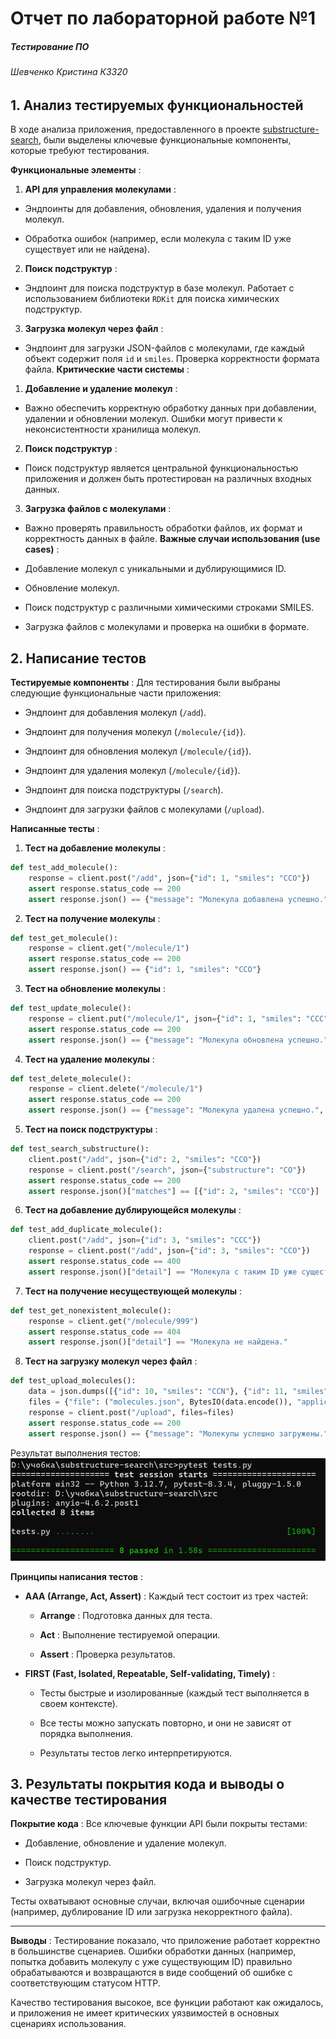 
# Отчет по лабораторной работе №1
##### Тестирование ПО
###### Шевченко Кристина К3320


## 1. Анализ тестируемых функциональностей 
В ходе анализа приложения, предоставленного в проекте [substructure-search](https://github.com/krishevv/substructure-search), были выделены ключевые функциональные компоненты, которые требуют тестирования.

**Функциональные элементы** : 
1. **API для управления молекулами** :
  - Эндпоинты для добавления, обновления, удаления и получения молекул.

  - Обработка ошибок (например, если молекула с таким ID уже существует или не найдена).
 
2. **Поиск подструктур** : 
  - Эндпоинт для поиска подструктур в базе молекул. Работает с использованием библиотеки `RDKit` для поиска химических подструктур.
 
3. **Загрузка молекул через файл** : 
  - Эндпоинт для загрузки JSON-файлов с молекулами, где каждый объект содержит поля `id` и `smiles`. Проверка корректности формата файла.
**Критические части системы** : 
1. **Добавление и удаление молекул** :
  - Важно обеспечить корректную обработку данных при добавлении, удалении и обновлении молекул. Ошибки могут привести к неконсистентности хранилища молекул.
 
2. **Поиск подструктур** :
  - Поиск подструктур является центральной функциональностью приложения и должен быть протестирован на различных входных данных.
 
3. **Загрузка файлов с молекулами** :
  - Важно проверять правильность обработки файлов, их формат и корректность данных в файле.
**Важные случаи использования (use cases)** :
- Добавление молекул с уникальными и дублирующимися ID.

- Обновление молекул.

- Поиск подструктур с различными химическими строками SMILES.

- Загрузка файлов с молекулами и проверка на ошибки в формате.

## 2. Написание тестов 
**Тестируемые компоненты** :
Для тестирования были выбраны следующие функциональные части приложения:
 
- Эндпоинт для добавления молекул (`/add`).
 
- Эндпоинт для получения молекул (`/molecule/{id}`).
 
- Эндпоинт для обновления молекул (`/molecule/{id}`).
 
- Эндпоинт для удаления молекул (`/molecule/{id}`).
 
- Эндпоинт для поиска подструктуры (`/search`).
 
- Эндпоинт для загрузки файлов с молекулами (`/upload`).


**Написанные тесты** : 

1. **Тест на добавление молекулы** :

```python
def test_add_molecule():
    response = client.post("/add", json={"id": 1, "smiles": "CCO"})
    assert response.status_code == 200
    assert response.json() == {"message": "Молекула добавлена успешно.", "id": 1}
```
 
2. **Тест на получение молекулы** :

```python
def test_get_molecule():
    response = client.get("/molecule/1")
    assert response.status_code == 200
    assert response.json() == {"id": 1, "smiles": "CCO"}
```
 
3. **Тест на обновление молекулы** :

```python
def test_update_molecule():
    response = client.put("/molecule/1", json={"id": 1, "smiles": "CCC"})
    assert response.status_code == 200
    assert response.json() == {"message": "Молекула обновлена успешно.", "id": 1}
```
 
4. **Тест на удаление молекулы** :

```python
def test_delete_molecule():
    response = client.delete("/molecule/1")
    assert response.status_code == 200
    assert response.json() == {"message": "Молекула удалена успешно.", "id": 1}
```
 
5. **Тест на поиск подструктуры** :

```python
def test_search_substructure():
    client.post("/add", json={"id": 2, "smiles": "CCO"})
    response = client.post("/search", json={"substructure": "CO"})
    assert response.status_code == 200
    assert response.json()["matches"] == [{"id": 2, "smiles": "CCO"}]
```
 
6. **Тест на добавление дублирующейся молекулы** :

```python
def test_add_duplicate_molecule():
    client.post("/add", json={"id": 3, "smiles": "CCC"})
    response = client.post("/add", json={"id": 3, "smiles": "CCO"})
    assert response.status_code == 400
    assert response.json()["detail"] == "Молекула с таким ID уже существует."
```
 
7. **Тест на получение несуществующей молекулы** :

```python
def test_get_nonexistent_molecule():
    response = client.get("/molecule/999")
    assert response.status_code == 404
    assert response.json()["detail"] == "Молекула не найдена."
```
 
8. **Тест на загрузку молекул через файл** :

```python
def test_upload_molecules():
    data = json.dumps([{"id": 10, "smiles": "CCN"}, {"id": 11, "smiles": "OCC"}])
    files = {"file": ("molecules.json", BytesIO(data.encode()), "application/json")}
    response = client.post("/upload", files=files)
    assert response.status_code == 200
    assert response.json() == {"message": "Молекулы успешно загружены.", "count": 2}
```
Результат выполнения тестов:
![Результат](image.png)

**Принципы написания тестов** : 
- **AAA (Arrange, Act, Assert)** : Каждый тест состоит из трех частей: 
  - **Arrange** : Подготовка данных для теста.
 
  - **Act** : Выполнение тестируемой операции.
 
  - **Assert** : Проверка результатов.
 
- **FIRST (Fast, Isolated, Repeatable, Self-validating, Timely)** :
  - Тесты быстрые и изолированные (каждый тест выполняется в своем контексте).

  - Все тесты можно запускать повторно, и они не зависят от порядка выполнения.

  - Результаты тестов легко интерпретируются.

## 3. Результаты покрытия кода и выводы о качестве тестирования 
**Покрытие кода** :
Все ключевые функции API были покрыты тестами:

- Добавление, обновление и удаление молекул.

- Поиск подструктур.

- Загрузка молекул через файл.

Тесты охватывают основные случаи, включая ошибочные сценарии (например, дублирование ID или загрузка некорректного файла).


---
**Выводы** :
Тестирование показало, что приложение работает корректно в большинстве сценариев. Ошибки обработки данных (например, попытка добавить молекулу с уже существующим ID) правильно обрабатываются и возвращаются в виде сообщений об ошибке с соответствующим статусом HTTP.

Качество тестирования высокое, все функции работают как ожидалось, и приложения не имеет критических уязвимостей в основных сценариях использования.

